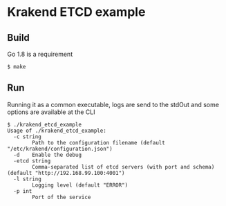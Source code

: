 Krakend ETCD example
====

## Build

Go 1.8 is a requirement

	$ make

## Run

Running it as a common executable, logs are send to the stdOut and some options are available at the CLI

	$ ./krakend_etcd_example
	Usage of ./krakend_etcd_example:
	  -c string
	    	Path to the configuration filename (default "/etc/krakend/configuration.json")
	  -d	Enable the debug
	  -etcd string
	    	Comma-separated list of etcd servers (with port and schema) (default "http://192.168.99.100:4001")
	  -l string
	    	Logging level (default "ERROR")
	  -p int
	    	Port of the service
